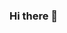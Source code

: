 ### Hi there 👋

<!--
**DM-OL/DM-OL** is a ✨ _special_ ✨ repository because its `README.md` (this file) appears on your GitHub profile.

- I’m currently learning "DevOps та Kubernetes. Practical intensive course" on the Prometheus platform.
- This repository was created specifically for the educational process.
